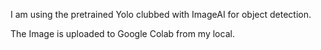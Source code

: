 I am using the pretrained Yolo clubbed with ImageAI for object detection.

The Image is uploaded to Google Colab from my local.
